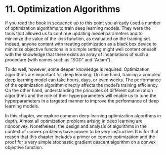 # 11. Optimization Algorithms

If you read the book in sequence up to this point you already used a number of optimization algorithms to train deep learning models. They were the tools that allowed us to continue updating model parameters and to minimize the value of the loss function, as evaluated on the training set. Indeed, anyone content with treating optimization as a black box device to minimize objective functions in a simple setting might well content oneself with the knowledge that there exists an array of incantations of such a procedure (with names such as “SGD” and “Adam”).

To do well, however, some deeper knowledge is required. Optimization algorithms are important for deep learning. On one hand, training a complex deep learning model can take hours, days, or even weeks. The performance of the optimization algorithm directly affects the model’s training efficiency. On the other hand, understanding the principles of different optimization algorithms and the role of their hyperparameters will enable us to tune the hyperparameters in a targeted manner to improve the performance of deep learning models.

In this chapter, we explore common deep learning optimization algorithms in depth. Almost all optimization problems arising in deep learning are nonconvex. Nonetheless, the design and analysis of algorithms in the context of convex problems have proven to be very instructive. It is for that reason that this chapter includes a primer on convex optimization and the proof for a very simple stochastic gradient descent algorithm on a convex objective function.
